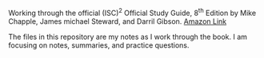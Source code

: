 Working through the official (ISC)<sup>2</sup> Official Study Guide, 8<sup>th</sup> Edition by Mike Chapple, James michael Steward, and Darril Gibson. 
[Amazon Link](https://www.amazon.com/CISSP-Certified-Information-Security-Professional)

The files in this repository are my notes as I work through the book. 
I am focusing on notes, summaries, and practice questions.
